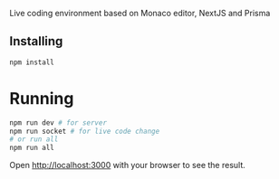 Live coding environment based on Monaco editor, NextJS and Prisma

## Installing

```bash
npm install
```

# Running
```bash
npm run dev # for server
npm run socket # for live code change
# or run all
npm run all
```


Open [http://localhost:3000](http://localhost:3000) with your browser to see the result.
